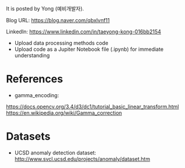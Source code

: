 
It is posted by Yong (예비개발자).

Blog URL: https://blog.naver.com/qbxlvnf11

LinkedIn: https://www.linkedin.com/in/taeyong-kong-016bb2154


- Upload data processing methods code
- Upload code as a Jupiter Notebook file (.ipynb) for immediate understanding

References
=============

- gamma_encoding:

https://docs.opencv.org/3.4/d3/dc1/tutorial_basic_linear_transform.html
https://en.wikipedia.org/wiki/Gamma_correction


Datasets
=============

- UCSD anomaly detection dataset:
http://www.svcl.ucsd.edu/projects/anomaly/dataset.htm
